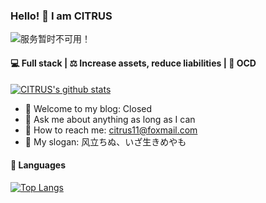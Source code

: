 ### Hello! 🙌 I am CITRUS

<img src="https://count.getloli.com/get/@github.readme" alt="服务暂时不可用！">

#### 💻 Full stack | ⚖️ Increase assets, reduce liabilities | 🤗 OCD

[![CITRUS's github stats](https://github-readme-stats.vercel.app/api?username=citrus1101&show_icons=true&count_private=true&include_all_commits=true&theme=radical)](https://github.com/anuraghazra/github-readme-stats)

- 🏡 Welcome to my blog: Closed
- 💬 Ask me about anything as long as I can
- 📨 How to reach me: citrus11@foxmail.com
- 📢 My slogan: 风立ちぬ、いざ生きめやも

#### 🧰 Languages

[![Top Langs](https://github-readme-stats.vercel.app/api/top-langs/?username=citrus1101&layout=compact)](https://github.com/citrus1101)
